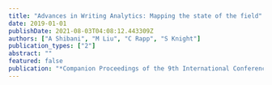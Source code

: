 ```yaml
---
title: "Advances in Writing Analytics: Mapping the state of the field"
date: 2019-01-01
publishDate: 2021-08-03T04:08:12.443309Z
authors: ["A Shibani", "M Liu", "C Rapp", "S Knight"]
publication_types: ["2"]
abstract: ""
featured: false
publication: "*Companion Proceedings of the 9th International Conference on Learning …*"
---
```


